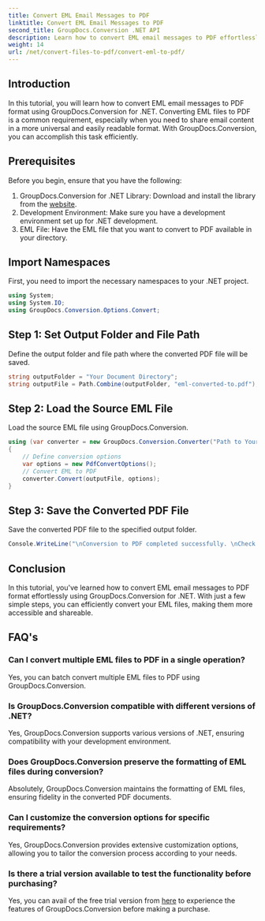 ```yaml
---
title: Convert EML Email Messages to PDF
linktitle: Convert EML Email Messages to PDF
second_title: GroupDocs.Conversion .NET API
description: Learn how to convert EML email messages to PDF effortlessly using GroupDocs.Conversion for .NET.
weight: 14
url: /net/convert-files-to-pdf/convert-eml-to-pdf/
---
```

## Introduction
In this tutorial, you will learn how to convert EML email messages to PDF format using GroupDocs.Conversion for .NET. Converting EML files to PDF is a common requirement, especially when you need to share email content in a more universal and easily readable format. With GroupDocs.Conversion, you can accomplish this task efficiently.
## Prerequisites
Before you begin, ensure that you have the following:
1. GroupDocs.Conversion for .NET Library: Download and install the library from the [website](https://releases.groupdocs.com/conversion/net/).
2. Development Environment: Make sure you have a development environment set up for .NET development.
3. EML File: Have the EML file that you want to convert to PDF available in your directory.

## Import Namespaces
First, you need to import the necessary namespaces to your .NET project. 
```csharp
using System;
using System.IO;
using GroupDocs.Conversion.Options.Convert;
```
## Step 1: Set Output Folder and File Path
Define the output folder and file path where the converted PDF file will be saved.
```csharp
string outputFolder = "Your Document Directory";
string outputFile = Path.Combine(outputFolder, "eml-converted-to.pdf");
```
## Step 2: Load the Source EML File
Load the source EML file using GroupDocs.Conversion.
```csharp
using (var converter = new GroupDocs.Conversion.Converter("Path to Your EML File"))
{
    // Define conversion options
    var options = new PdfConvertOptions();
    // Convert EML to PDF
    converter.Convert(outputFile, options);
}
```
## Step 3: Save the Converted PDF File
Save the converted PDF file to the specified output folder.
```csharp
Console.WriteLine("\nConversion to PDF completed successfully. \nCheck output in {0}", outputFolder);
```

## Conclusion
In this tutorial, you've learned how to convert EML email messages to PDF format effortlessly using GroupDocs.Conversion for .NET. With just a few simple steps, you can efficiently convert your EML files, making them more accessible and shareable.
## FAQ's
### Can I convert multiple EML files to PDF in a single operation?
Yes, you can batch convert multiple EML files to PDF using GroupDocs.Conversion.
### Is GroupDocs.Conversion compatible with different versions of .NET?
Yes, GroupDocs.Conversion supports various versions of .NET, ensuring compatibility with your development environment.
### Does GroupDocs.Conversion preserve the formatting of EML files during conversion?
Absolutely, GroupDocs.Conversion maintains the formatting of EML files, ensuring fidelity in the converted PDF documents.
### Can I customize the conversion options for specific requirements?
Yes, GroupDocs.Conversion provides extensive customization options, allowing you to tailor the conversion process according to your needs.
### Is there a trial version available to test the functionality before purchasing?
Yes, you can avail of the free trial version from [here](https://releases.groupdocs.com/) to experience the features of GroupDocs.Conversion before making a purchase.
